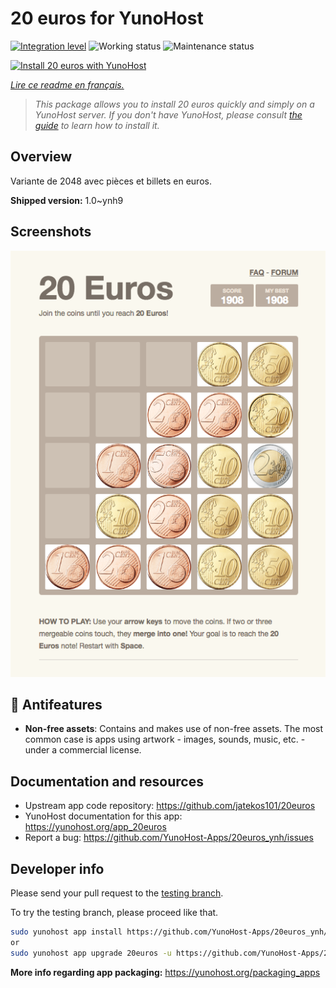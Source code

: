 <!--
N.B.: This README was automatically generated by https://github.com/YunoHost/apps/tree/master/tools/README-generator
It shall NOT be edited by hand.
-->

# 20 euros for YunoHost

[![Integration level](https://dash.yunohost.org/integration/20euros.svg)](https://dash.yunohost.org/appci/app/20euros) ![Working status](https://ci-apps.yunohost.org/ci/badges/20euros.status.svg) ![Maintenance status](https://ci-apps.yunohost.org/ci/badges/20euros.maintain.svg)

[![Install 20 euros with YunoHost](https://install-app.yunohost.org/install-with-yunohost.svg)](https://install-app.yunohost.org/?app=20euros)

*[Lire ce readme en français.](./README_fr.md)*

> *This package allows you to install 20 euros quickly and simply on a YunoHost server.
If you don't have YunoHost, please consult [the guide](https://yunohost.org/#/install) to learn how to install it.*

## Overview

Variante de 2048 avec pièces et billets en euros.

**Shipped version:** 1.0~ynh9

## Screenshots

![Screenshot of 20 euros](./doc/screenshots/Screenshot-20euros.jpg)

## :red_circle: Antifeatures

- **Non-free assets**: Contains and makes use of non-free assets. The most common case is apps using artwork - images, sounds, music, etc. - under a commercial license.

## Documentation and resources

* Upstream app code repository: <https://github.com/jatekos101/20euros>
* YunoHost documentation for this app: <https://yunohost.org/app_20euros>
* Report a bug: <https://github.com/YunoHost-Apps/20euros_ynh/issues>

## Developer info

Please send your pull request to the [testing branch](https://github.com/YunoHost-Apps/20euros_ynh/tree/testing).

To try the testing branch, please proceed like that.

``` bash
sudo yunohost app install https://github.com/YunoHost-Apps/20euros_ynh/tree/testing --debug
or
sudo yunohost app upgrade 20euros -u https://github.com/YunoHost-Apps/20euros_ynh/tree/testing --debug
```

**More info regarding app packaging:** <https://yunohost.org/packaging_apps>
